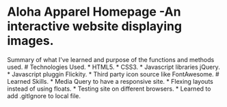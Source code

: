 #   Aloha Apparel Homepage -An interactive website displaying images.
Summary of what I've learned and purpose of the functions and methods used.
    # Technologies Used.
        * HTML5.
        * CSS3.
        * Javascript libraries jQuery.
        * Javascript pluggin Flickity.
        * Third party icon source like FontAwesome.
    # Learned Skills.
        * Media Query to have a responsive site.
        * Flexing layouts instead of using floats.
        * Testing site on different browsers.
        * Learned to add .gitIgnore to local file.
